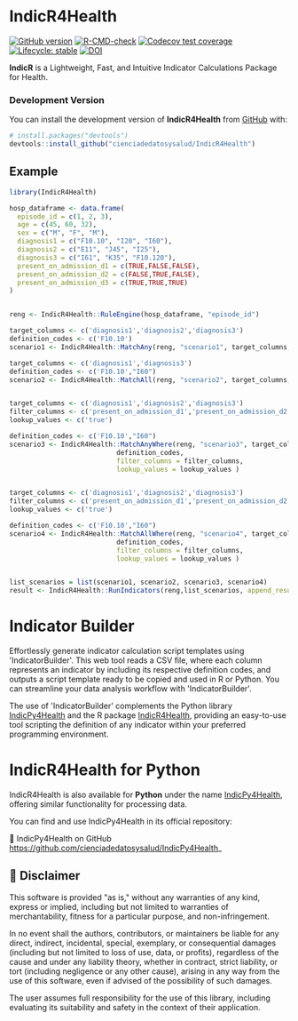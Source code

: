 
<!-- README.md is generated from README.Rmd. Please edit that file -->

# IndicR4Health 

<!-- badges: start -->

<!-- [![CRAN
status](https://www.r-pkg.org/badges/version/)](https://CRAN.R-project.org/package="package"/)-->
[![GitHub
version](https://img.shields.io/badge/GitHub-0.0.0-blue)](https://github.com/cienciadedatosysalud/IndicR4Health)
[![R-CMD-check](https://github.com/cienciadedatosysalud/IndicR4Health/actions/workflows/R-CMD-check.yaml/badge.svg)](https://github.com/cienciadedatosysalud/IndicR4Health/actions/workflows/R-CMD-check.yaml)
[![Codecov test coverage](https://codecov.io/gh/cienciadedatosysalud/IndicR4Health/graph/badge.svg)](https://app.codecov.io/gh/cienciadedatosysalud/IndicR)
[![Lifecycle:
stable](https://lifecycle.r-lib.org/articles/figures/lifecycle-stable.svg)](https://lifecycle.r-lib.org/articles/stages.html#stable/)
[![DOI](https://zenodo.org/badge/972118056.svg)](https://doi.org/10.5281/zenodo.15342970)
<!-- badges: end -->

**IndicR** is a Lightweight, Fast, and Intuitive Indicator Calculations Package for Health.

### Development Version

You can install the development version of **IndicR4Health** from
[GitHub](https://github.com/) with:

``` r
# install.packages("devtools")
devtools::install_github("cienciadedatosysalud/IndicR4Health")
```

## Example

``` r
library(IndicR4Health)

hosp_dataframe <- data.frame(
  episode_id = c(1, 2, 3),
  age = c(45, 60, 32),
  sex = c("M", "F", "M"),
  diagnosis1 = c("F10.10", "I20", "I60"),
  diagnosis2 = c("E11", "J45", "I25"),
  diagnosis3 = c("I61", "K35", "F10.120"),
  present_on_admission_d1 = c(TRUE,FALSE,FALSE),
  present_on_admission_d2 = c(FALSE,TRUE,FALSE),
  present_on_admission_d3 = c(TRUE,TRUE,TRUE)
)


reng <- IndicR4Health::RuleEngine(hosp_dataframe, "episode_id")

target_columns <- c('diagnosis1','diagnosis2','diagnosis3')
definition_codes <- c('F10.10')
scenario1 <- IndicR4Health::MatchAny(reng, "scenario1", target_columns, definition_codes)

target_columns <- c('diagnosis1','diagnosis3')
definition_codes <- c('F10.10',"I60")
scenario2 <- IndicR4Health::MatchAll(reng, "scenario2", target_columns, definition_codes)


target_columns <- c('diagnosis1','diagnosis2','diagnosis3')
filter_columns <- c('present_on_admission_d1','present_on_admission_d2','present_on_admission_d3')
lookup_values <- c('true')

definition_codes <- c('F10.10',"I60")
scenario3 <- IndicR4Health::MatchAnyWhere(reng, "scenario3", target_columns,
                           definition_codes,
                           filter_columns = filter_columns,
                           lookup_values = lookup_values )


target_columns <- c('diagnosis1','diagnosis2','diagnosis3')
filter_columns <- c('present_on_admission_d1','present_on_admission_d2','present_on_admission_d3')
lookup_values <- c('true')

definition_codes <- c('F10.10',"I60")
scenario4 <- IndicR4Health::MatchAllWhere(reng, "scenario4", target_columns,
                           definition_codes,
                           filter_columns = filter_columns,
                           lookup_values = lookup_values )


list_scenarios = list(scenario1, scenario2, scenario3, scenario4)
result <- IndicR4Health::RunIndicators(reng,list_scenarios, append_results = FALSE)


```

Indicator Builder
=================

Effortlessly generate indicator calculation script templates using 'IndicatorBuilder'. This web tool reads a CSV file, where each column represents an indicator by including its respective definition codes, and outputs a script template ready to be copied and used in R or Python. You can streamline your data analysis workflow with 'IndicatorBuilder'.
 
The use of 'IndicatorBuilder' complements the Python library [IndicPy4Health](https://cienciadedatosysalud.github.io/IndicPy4Health/#) and the R package [IndicR4Health](https://cienciadedatosysalud.github.io/IndicR4Health/), providing an easy-to-use tool scripting the definition of any indicator within your preferred programming environment.


IndicR4Health for Python
=============

IndicR4Health is also available for **Python** under the name [IndicPy4Health](https://cienciadedatosysalud.github.io/IndicPy4Health/#), offering similar functionality for processing data.

You can find and use IndicPy4Health in its official repository:

🚀 IndicPy4Health on GitHub <https://github.com/cienciadedatosysalud/IndicPy4Health>_



## 📜 Disclaimer

This software is provided "as is," without any warranties of any kind, express or implied, including but not limited to warranties of merchantability, fitness for a particular purpose, and non-infringement.

In no event shall the authors, contributors, or maintainers be liable for any direct, indirect, incidental, special, exemplary, or consequential damages (including but not limited to loss of use, data, or profits), regardless of the cause and under any liability theory, whether in contract, strict liability, or tort (including negligence or any other cause), arising in any way from the use of this software, even if advised of the possibility of such damages.

The user assumes full responsibility for the use of this library, including evaluating its suitability and safety in the context of their application.

